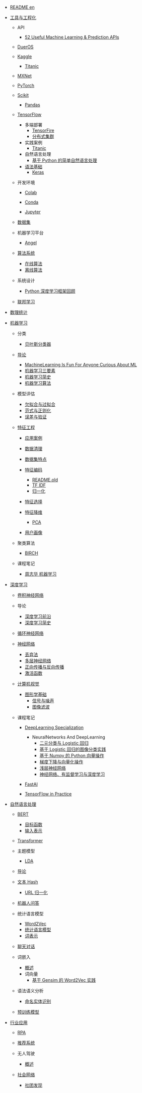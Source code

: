   - [README en](/README-en.md)
  - [工具与工程化](/工具与工程化/README.md)
    - API
      - [52 Useful Machine Learning & Prediction APIs](/工具与工程化/API/52%20Useful%20Machine%20Learning%20&%20Prediction%20APIs.md)
    - [DuerOS](/工具与工程化/DuerOS/README.md)
      
    - [Kaggle](/工具与工程化/Kaggle/README.md)
      - [Titanic](/工具与工程化/Kaggle/Titanic/README.md)
        
    - [MXNet](/工具与工程化/MXNet/README.md)
      
    - [PyTorch](/工具与工程化/PyTorch/README.md)
      
    - [Scikit](/工具与工程化/Scikit/README.md)
      - [Pandas](/工具与工程化/Scikit/Pandas/README.md)
        
    - [TensorFlow](/工具与工程化/TensorFlow/README.md)
      - 多端部署
        - [TensorFire](/工具与工程化/TensorFlow/多端部署/TensorFire.md)
        - [分布式集群](/工具与工程化/TensorFlow/多端部署/分布式集群.md)
      - 实践案例
        - [Titanic](/工具与工程化/TensorFlow/实践案例/Titanic.md)
      - 自然语言处理
        - [基于 Python 的简单自然语言处理](/工具与工程化/TensorFlow/自然语言处理/基于%20Python%20的简单自然语言处理.md)
      - [语法基础](/工具与工程化/TensorFlow/语法基础/README.md)
        - [Keras](/工具与工程化/TensorFlow/语法基础/Keras/README.md)
          
    - 开发环境
      - [Colab](/工具与工程化/开发环境/Colab/README.md)
        
      - [Conda](/工具与工程化/开发环境/Conda/README.md)
        
      - [Jupyter](/工具与工程化/开发环境/Jupyter/README.md)
        
    - [数据集](/工具与工程化/数据集/README.md)
      
    - 机器学习平台
      - [Angel](/工具与工程化/机器学习平台/Angel.md)
    - [算法系统](/工具与工程化/算法系统/README.md)
      - [在线算法](/工具与工程化/算法系统/在线算法.md)
      - [离线算法](/工具与工程化/算法系统/离线算法.md)
    - 系统设计
      - [Python 深度学习框架回顾](/工具与工程化/系统设计/Python%20深度学习框架回顾.md)
    - [联邦学习](/工具与工程化/联邦学习/README.md)
      
  - [数理统计](/数理统计/README.md)
    
  - [机器学习](/机器学习/README.md)
    - 分类
      - [贝叶斯分类器](/机器学习/分类/贝叶斯分类器.md)
    - [导论](/机器学习/导论/README.md)
      - [MachineLearning Is Fun For Anyone Curious About ML](/机器学习/导论/MachineLearning-Is-Fun-For-Anyone-Curious-About-ML.md)
      - [机器学习三要素](/机器学习/导论/机器学习三要素.md)
      - [机器学习简史](/机器学习/导论/机器学习简史.md)
      - [机器学习算法](/机器学习/导论/机器学习算法.md)
    - 模型评估
      - [欠拟合与过拟合](/机器学习/模型评估/欠拟合与过拟合.md)
      - [范式与正则化](/机器学习/模型评估/范式与正则化.md)
      - [误差与验证](/机器学习/模型评估/误差与验证.md)
    - [特征工程](/机器学习/特征工程/README.md)
      - [应用案例](/机器学习/特征工程/应用案例/README.md)
        
      - [数据清理](/机器学习/特征工程/数据清理/README.md)
        
      - [数据集特点](/机器学习/特征工程/数据集特点.md)
      - [特征编码](/机器学习/特征工程/特征编码/README.md)
        - [README.old](/机器学习/特征工程/特征编码/README.old.md)
        - [TF IDF](/机器学习/特征工程/特征编码/TF-IDF.md)
        - [归一化](/机器学习/特征工程/特征编码/归一化.md)
      - [特征选择](/机器学习/特征工程/特征选择/README.md)
        
      - [特征降维](/机器学习/特征工程/特征降维/README.md)
        - [PCA](/机器学习/特征工程/特征降维/PCA.md)
      - [用户画像](/机器学习/特征工程/用户画像/README.md)
        
    - 聚类算法
      - [BIRCH](/机器学习/聚类算法/BIRCH.md)
    - 课程笔记
      - [周志华 机器学习](/机器学习/课程笔记/周志华-机器学习/README.md)
        
  - [深度学习](/深度学习/README.md)
    - [卷积神经网络](/深度学习/卷积神经网络/README.md)
      
    - 导论
      - [深度学习前沿](/深度学习/导论/深度学习前沿.md)
      - [深度学习简史](/深度学习/导论/深度学习简史.md)
    - [循环神经网络](/深度学习/循环神经网络/README.md)
      
    - [神经网络](/深度学习/神经网络/README.md)
      - [丢弃法](/深度学习/神经网络/丢弃法.md)
      - [多层神经网络](/深度学习/神经网络/多层神经网络.md)
      - [正向传播与反向传播](/深度学习/神经网络/正向传播与反向传播.md)
      - [激活函数](/深度学习/神经网络/激活函数.md)
    - [计算机视觉](/深度学习/计算机视觉/README.md)
      - [图形学基础](/深度学习/计算机视觉/图形学基础/README.md)
        - [信号与噪声](/深度学习/计算机视觉/图形学基础/信号与噪声.md)
        - [图像滤波](/深度学习/计算机视觉/图形学基础/图像滤波.md)
    - 课程笔记
      - [DeepLearning Specialization](/深度学习/课程笔记/DeepLearning-Specialization/README.md)
        - NeuralNetworks And DeepLearning
          - [二元分类与 Logistic 回归](/深度学习/课程笔记/DeepLearning-Specialization/NeuralNetworks-And-DeepLearning/二元分类与%20Logistic%20回归.md)
          - [基于 Logistic 回归的图像分类实践](/深度学习/课程笔记/DeepLearning-Specialization/NeuralNetworks-And-DeepLearning/基于%20Logistic%20回归的图像分类实践.md)
          - [基于 Numpy 的 Python 向量操作](/深度学习/课程笔记/DeepLearning-Specialization/NeuralNetworks-And-DeepLearning/基于%20Numpy%20的%20Python%20向量操作.md)
          - [梯度下降与向量化操作](/深度学习/课程笔记/DeepLearning-Specialization/NeuralNetworks-And-DeepLearning/梯度下降与向量化操作.md)
          - [浅层神经网络](/深度学习/课程笔记/DeepLearning-Specialization/NeuralNetworks-And-DeepLearning/浅层神经网络.md)
          - [神经网络、有监督学习与深度学习](/深度学习/课程笔记/DeepLearning-Specialization/NeuralNetworks-And-DeepLearning/神经网络、有监督学习与深度学习.md)
      - [FastAI](/深度学习/课程笔记/FastAI/README.md)
        
      - [TensorFlow in Practice](/深度学习/课程笔记/TensorFlow-in-Practice/README.md)
        
  - [自然语言处理](/自然语言处理/README.md)
    - [BERT](/自然语言处理/BERT/README.md)
      - [目标函数](/自然语言处理/BERT/目标函数.md)
      - [输入表示](/自然语言处理/BERT/输入表示.md)
    - [Transformer](/自然语言处理/Transformer/README.md)
      
    - 主题模型
      - [LDA](/自然语言处理/主题模型/LDA.md)
    - [导论](/自然语言处理/导论/README.md)
      
    - [文本 Hash](/自然语言处理/文本%20Hash/README.md)
      - [URL 归一化](/自然语言处理/文本%20Hash/URL%20归一化.md)
    - [机器人问答](/自然语言处理/机器人问答/README.md)
      
    - 统计语言模型
      - [Word2Vec](/自然语言处理/统计语言模型/Word2Vec.md)
      - [统计语言模型](/自然语言处理/统计语言模型/统计语言模型.md)
      - [词表示](/自然语言处理/统计语言模型/词表示.md)
    - [聊天对话](/自然语言处理/聊天对话/README.md)
      
    - 词嵌入
      - [概述](/自然语言处理/词嵌入/概述.md)
      - 词向量
        - [基于 Gensim 的 Word2Vec 实践](/自然语言处理/词嵌入/词向量/基于%20Gensim%20的%20Word2Vec%20实践.md)
    - 语法语义分析
      - [命名实体识别](/自然语言处理/语法语义分析/命名实体识别.md)
    - [预训练模型](/自然语言处理/预训练模型/README.md)
      
  - [行业应用](/行业应用/README.md)
    - [RPA](/行业应用/RPA/README.md)
      
    - [推荐系统](/行业应用/推荐系统/README.md)
      
    - 无人驾驶
      - [概述](/行业应用/无人驾驶/概述.md)
    - [社会网络](/行业应用/社会网络/README.md)
      - [社团发现](/行业应用/社会网络/社团发现/README.md)
        